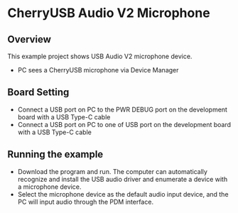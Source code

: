 # CherryUSB Audio V2 Microphone

## Overview

This example project shows USB Audio V2 microphone device.

- PC sees a CherryUSB microphone via Device Manager

## Board Setting

- Connect a USB port on PC to the PWR DEBUG port on the development board with a USB Type-C cable
- Connect a USB port on PC to one of USB port on the development board with a USB Type-C cable

## Running the example

- Download the program and run. The computer can automatically recognize and install the USB audio driver and enumerate a device with a microphone device.
- Select the microphone device as the default audio input device, and the PC will input audio through the PDM interface.